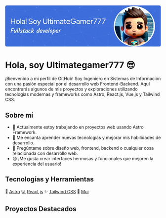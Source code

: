 ![ing Ariel](https://raw.githubusercontent.com/Ultimategamer777/Ultimategamer777/main/bannerariel1.png)

# Hola, soy Ultimategamer777 😎

¡Bienvenido a mi perfil de GitHub! Soy Ingeniero en Sistemas de Información con una pasión especial por el desarrollo web Frontend-Backend. Aquí encontrarás algunos de mis proyectos y exploraciones utilizando tecnologías modernas y frameworks como Astro, React.js, Vue.js y Tailwind CSS.

## Sobre mí

- 🔭 Actualmente estoy trabajando en proyectos web usando Astro Framework.
- 🌱 Me encanta aprender nuevas tecnologías y mejorar mis habilidades de desarrollo.
- 💬 Pregúntame sobre diseño web, frontend, backend o cualquier cosa relacionada con desarrollo web.
- 😄 ¡Me gusta crear interfaces hermosas y funcionales que mejoren la experiencia del usuario!

## Tecnologías y Herramientas

🚀 [Astro](https://astro.build/)
💻 [React.js](https://react.dev/)
✨ [Tailwind CSS](https://tailwindcss.com/)
🎨 [Mui](https://mui.com/)

## Proyectos Destacados
